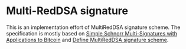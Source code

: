 # Multi-RedDSA signature
This is an implementation effort of MultiRedDSA signature scheme.
The specification is mostly based on [Simple Schnorr Multi-Signatures with Applications to Bitcoin](https://eprint.iacr.org/2018/068.pdf) and [Define MultiRedDSA signature scheme](https://github.com/zcash/zcash/issues/3729).
